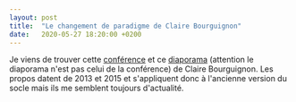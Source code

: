 ```yaml
---
layout: post
title:  "Le changement de paradigme de Claire Bourguignon"
date:   2020-05-27 18:20:00 +0200
---
```

Je viens de trouver cette [conférence](https://dai.ly/x2f47fn) et ce [diaporama](http://www.crdp-strasbourg.fr/internat/assets/conf%C3%A9rence-evalaution-vers-un-nouveau-paradigmederniere.pdf) (attention le diaporama n'est pas celui de la conférence) de Claire Bourguignon. Les propos datent de 2013 et 2015 et s'appliquent donc à l'ancienne version du socle mais ils me semblent toujours d'actualité.
